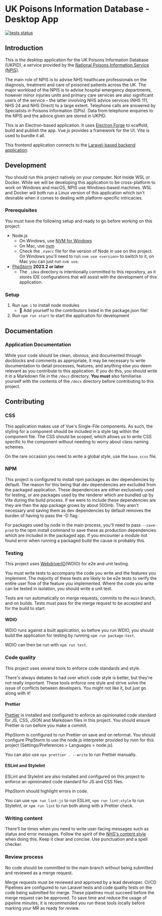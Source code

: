 # UK Poisons Information Database - Desktop App

[![tests status](https://gitlab.com/juicy-media-ltd/ukpid/ukpid-desktop-app/badges/main/pipeline.svg)](https://gitlab.com/juicy-media-ltd/ukpid/ukpid-desktop-app/commits/main)

## Introduction

This is the desktop application for the UK Poisons Information Database (UKPID), a service provided by
the [National Poisons Information Service (NPIS)](https://www.npis.org/).

The main role of NPIS is to advise NHS healthcare professionals on the diagnosis, treatment and care of poisoned
patients across the UK. The major workload of the NPIS is to advise hospital emergency departments, however minor
injuries units and primary care services are also significant users of the service – the latter involving NHS advice
services (NHS 111, NHS 24 and NHS Direct) to a large extent. Telephone calls are answered by Specialists in Poisons
Information (SPIs). Data from telephone enquiries to the NPIS and the advice given are stored in UKPID.

This is an Electron-based application. It uses [Electron Forge](https://www.electronforge.io/) to scaffold, build and
publish the app. Vue.js provides a framework for the UI. Vite is used to bundle it all.

This frontend application connects to
the [Laravel-based backend application](https://gitlab.com/juicy-media-ltd/ukpid/ukpid-backend).

## Development

You should run this project natively on your computer. Not inside WSL or Docker. While we will be developing this
application to be cross-platform to work on Windows and macOS, NPIS use Windows-based machines. WSL and Docker will both
run a Linux version of this application which isn't desirable when it comes to dealing with platform-specific
intricacies.

### Prerequisites

You must have the following setup and ready to go before working on this project:

- Node.js
  - On Windows, use [NVM for Windows](https://github.com/coreybutler/nvm-windows)
  - On Mac, use [nvm](https://github.com/nvm-sh/nvm)
  - Check the `.nvmrc` file for the version of Node in use on this project. On Windows you'll need to
    run `nvm use <version>` to switch to it, on Mac you can just run `nvm use`.
- [PhpStorm](https://www.jetbrains.com/phpstorm/) **2023.2 or later**
  - The `.idea` directory is intentionally committed to this repository, as it stores IDE configurations that will
    assist with the development of this application.

### Setup

1. Run `npm i` to install node modules
   - 🤩 Add yourself to the contributors listed in the package.json file!
2. Run `npm run start` to start the application for development

## Documentation

### Application Documentation

While your code should be clean, obvious, and documented through docblocks and comments as appropriate, it may be
necessary to write documentation to detail processes, features, and anything else you deem relevant as you contribute to
this application. If you do this, you should write it in a Markdown file in the `/docs` directory. **You must** also
familiarise yourself with the contents of the `/docs` directory before contributing to this project.

## Contributing

### CSS

This application makes use of Vue's Single-File components. As such, the styling for a component should be included in a
style tag within the component file. The CSS should be scoped, which allows us to write CSS specific to the component
without needing to worry about class naming schemes.

On the rare occasion you need to write a global style, use the `base.scss` file.

### NPM

This project is configured to install npm packages as dev dependencies by default. The reason for this being that dev
dependencies are excluded from the packaged application. These dependencies are either exclusively used for testing, or
are packages used by the renderer which are bundled up by Vite during the build process. If we were to include these
dependencies are they are then the app package grows by about 500mb. They aren't necessary and saving them as dev
dependencies by default removes the burden of having to pass the -D flag.

For packages used by node in the main process, you'll need to pass `--save-prod` to the npm install command to save
these as production dependencies which are included in the packaged app. If you encounter a module not found error when
running a packaged build the cause is probably this.

### Testing

This project uses [WebdriverIO](https://webdriver.io/)(WDIO) for e2e and unit testing.

You must write tests to accompany the code you write and the features you implement. The majority of these tests are
likely to be e2e tests to verify the entire user flow of the feature you implemented. Where the code you
write can be tested in isolation, you should write a unit test.

Tests are run automatically on merge requests, commits to the `main` branch, and on builds. Tests must pass for the
merge request to be accepted and for the build to start.

#### WDIO

WDIO runs against a built application, so before you run WDIO, you should build the application for testing by
running `npm run package:test`.

WDIO can then be run with `npm run test`.

### Code quality

This project uses several tools to enforce code standards and style.

There's always debates to had over which code style is better, but they're not really important. These tools enforce one
style and strive solve the issue of conflicts between developers. You might not like it, but just go along with it!

#### Prettier

[Prettier](https://prettier.io) is installed and configured to enforce an opinionated code standard
for JS, CSS, JSON and Markdown files in this project. You should ensure Prettier is run before you make a commit.

PhpStorm is configured to run Prettier on save and on reformat. You should configure PhpStorm to use the node.js
interpreter provided by nvm for this project (Settings/Preferences > Languages > node.js).

You can also use `npx prettier . --write` to run Prettier manually.

#### ESLint and Stylelint

ESLint and Stylelint are also installed and configured on this project to enforce an opinionated code standard for JS
and CSS files.

PhpStorm should highlight errors in code.

You can use `npm run lint:js` to run ESLint, `npm run lint:style` to run
Stylelint, or `npm run lint` to run both along with a Prettier check.

### Writing content

There'll be times when you need to write user-facing messages such as status and error messages. Follow the spirit of
the [NHS's content style](https://service-manual.nhs.uk/content/how-we-write) when doing this. Keep it clear and
concise. Use punctuation and a spell checker.

### Review process

No code should be committed to the main branch without being submitted and reviewed as a merge request.

Merge requests must be reviewed and approved by a lead developer. CI/CD Pipelines are configured to run Laravel tests
and code quality tests on the code being submitted for merge. These pipelines must succeed before the merge request can
be approved. To save time and reduce the usage of pipeline minutes, it is recommended you run these tools locally before
marking your MR as ready for review.
